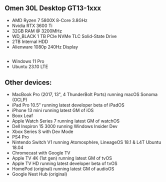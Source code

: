 ## Omen 30L Desktop GT13-1xxx
- AMD Ryzen 7 5800X 8-Core 3.8GHz
- Nvidia RTX 3600 Ti
- 32GB RAM @ 3200MHz
- WD_BLACK 1 TB PCIe NVMe TLC Solid-State Drive
- 2TB Internal HDD
- Alienware 1080p 240Hz Display
##
- Windows 11 Pro
- Ubuntu 23.10 LTE

## Other devices:
- MacBook Pro (2017, 13", 4 ThunderBolt Ports) running macOS Sonoma (OCLP)
- iPad Pro 10.5" running latest developer beta of iPadOS
- iPhone 13 mini running latest GM of iOS
- Boox Leaf
- Apple Watch Series 7 running latest GM of watchOS
- Dell Inspiron 15 3000 running Windows Insider Dev
- Xbox Series S with Dev Mode
- PS4 Pro
- Nintendo Switch V1 running Atomosphère, LineageOS 18.1 & L4T Ubuntu 18.04
- Chromecast with Google TV
- Apple TV 4K (1st gen) running latest GM of tvOS
- Apple TV HD running latest developer beta of tvOS
- HomePod (original) running latest GM of audioOS
- Google Nest Hub (original)
